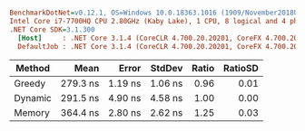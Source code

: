 ``` ini

BenchmarkDotNet=v0.12.1, OS=Windows 10.0.18363.1016 (1909/November2018Update/19H2)
Intel Core i7-7700HQ CPU 2.80GHz (Kaby Lake), 1 CPU, 8 logical and 4 physical cores
.NET Core SDK=3.1.300
  [Host]     : .NET Core 3.1.4 (CoreCLR 4.700.20.20201, CoreFX 4.700.20.22101), X64 RyuJIT
  DefaultJob : .NET Core 3.1.4 (CoreCLR 4.700.20.20201, CoreFX 4.700.20.22101), X64 RyuJIT


```
|  Method |     Mean |   Error |  StdDev | Ratio | RatioSD |
|-------- |---------:|--------:|--------:|------:|--------:|
|  Greedy | 279.3 ns | 1.19 ns | 1.06 ns |  0.96 |    0.01 |
| Dynamic | 291.5 ns | 4.90 ns | 4.58 ns |  1.00 |    0.00 |
|  Memory | 364.4 ns | 2.80 ns | 2.62 ns |  1.25 |    0.03 |

